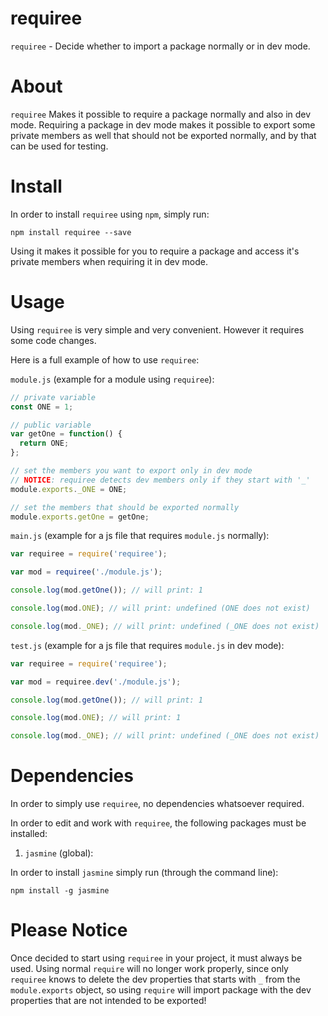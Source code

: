 # requiree
`requiree` - Decide whether to import a package normally or in dev mode.

# About
`requiree` Makes it possible to require a package normally and also in dev mode. Requiring a package in dev mode makes it possible to export some private members as well that should not be exported normally, and by that can be used for testing.

# Install
In order to install `requiree` using `npm`, simply run:

`npm install requiree --save`

Using it makes it possible for you to require a package and access it's private members when requiring it in dev mode.

# Usage

Using `requiree` is very simple and very convenient. However it requires some code changes.

Here is a full example of how to use `requiree`:

`module.js` (example for a module using `requiree`):

```javascript
// private variable
const ONE = 1;

// public variable
var getOne = function() {
  return ONE;
};

// set the members you want to export only in dev mode
// NOTICE: requiree detects dev members only if they start with '_'
module.exports._ONE = ONE;

// set the members that should be exported normally
module.exports.getOne = getOne;
```

`main.js` (example for a js file that requires `module.js` normally):

```javascript
var requiree = require('requiree');

var mod = requiree('./module.js');

console.log(mod.getOne()); // will print: 1

console.log(mod.ONE); // will print: undefined (ONE does not exist)

console.log(mod._ONE); // will print: undefined (_ONE does not exist)
```

`test.js` (example for a js file that requires `module.js` in dev mode):

```javascript
var requiree = require('requiree');

var mod = requiree.dev('./module.js');

console.log(mod.getOne()); // will print: 1

console.log(mod.ONE); // will print: 1

console.log(mod._ONE); // will print: undefined (_ONE does not exist)
```

# Dependencies
In order to simply use `requiree`, no dependencies whatsoever required.

In order to edit and work with `requiree`, the following packages must be installed:

1. `jasmine` (global):

In order to install `jasmine` simply run (through the command line):

`npm install -g jasmine`

# Please Notice
Once decided to start using `requiree` in your project, it must always be used.
Using normal `require` will no longer work properly, since only `requiree` knows to delete the dev properties that starts with `_` from the `module.exports` object, so using `require` will import package with the dev properties that are not intended to be exported!
